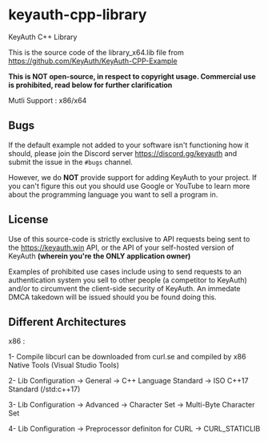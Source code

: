 # keyauth-cpp-library
KeyAuth C++ Library

This is the source code of the library_x64.lib file from https://github.com/KeyAuth/KeyAuth-CPP-Example

**This is NOT open-source, in respect to copyright usage. Commercial use is prohibited, read below for further clarification**

Mutli Support : x86/x64

## **Bugs**

If the default example not added to your software isn't functioning how it should, please join the Discord server https://discord.gg/keyauth and submit the issue in the `#bugs` channel.

However, we do **NOT** provide support for adding KeyAuth to your project. If you can't figure this out you should use Google or YouTube to learn more about the programming language you want to sell a program in.

## License

Use of this source-code is strictly exclusive to API requests being sent to the https://keyauth.win API, or the API of your self-hosted version of KeyAuth **(wherein you're the ONLY application owner)**

Examples of prohibited use cases include using to send requests to an authentication system you sell to other people (a competitor to KeyAuth) and/or to circumvent the client-side security of KeyAuth. An immedate DMCA takedown will be issued should you be found doing this.
## Different Architectures
x86 :

1- Compile libcurl can be downloaded from curl.se and compiled by x86 Native Tools (Visual Studio Tools)

2- Lib Configuration -> General -> C++ Language Standard ->  ISO C++17 Standard (/std:c++17)

3- Lib Configuration -> Advanced -> Character Set ->  Multi-Byte Character Set

4- Lib Configuration -> Preprocessor definiton for CURL -> CURL_STATICLIB
